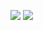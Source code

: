 ![](https://rdt.li/dUyvPH)
![](https://komarev.com/ghpvc/?username=nrjdalal&color=blue&style=for-the-badge)
